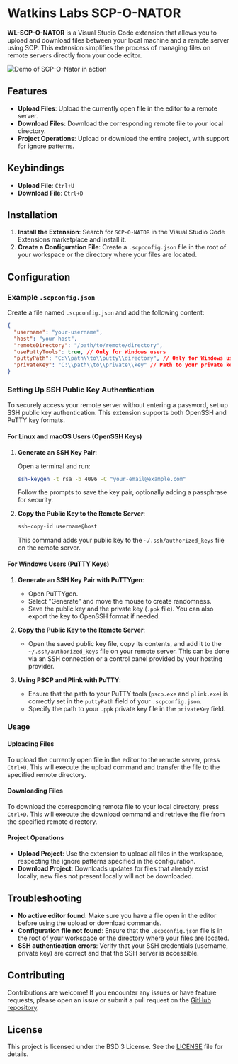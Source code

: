 # Watkins Labs SCP-O-NATOR

**WL-SCP-O-NATOR** is a Visual Studio Code extension that allows you to upload and download files between your local machine and a remote server using SCP. This extension simplifies the process of managing files on remote servers directly from your code editor.

![Demo of SCP-O-Nator in action](./assets/demo.gif)

## Features

- **Upload Files**: Upload the currently open file in the editor to a remote server.
- **Download Files**: Download the corresponding remote file to your local directory.
- **Project Operations**: Upload or download the entire project, with support for ignore patterns.

## Keybindings

- **Upload File**: `Ctrl+U`
- **Download File**: `Ctrl+D`

## Installation

1. **Install the Extension**: Search for `SCP-O-NATOR` in the Visual Studio Code Extensions marketplace and install it.
2. **Create a Configuration File**: Create a `.scpconfig.json` file in the root of your workspace or the directory where your files are located.

## Configuration

### Example `.scpconfig.json`

Create a file named `.scpconfig.json` and add the following content:

```json
{
  "username": "your-username",
  "host": "your-host",
  "remoteDirectory": "/path/to/remote/directory",
  "usePuttyTools": true, // Only for Windows users
  "puttyPath": "C:\\path\\to\\putty\\directory", // Only for Windows users
  "privateKey": "C:\\path\\to\\private\\key" // Path to your private key file (either OpenSSH or PuTTY format)
}
```

### Setting Up SSH Public Key Authentication

To securely access your remote server without entering a password, set up SSH public key authentication. This extension supports both OpenSSH and PuTTY key formats.

#### For Linux and macOS Users (OpenSSH Keys)

1. **Generate an SSH Key Pair**:

   Open a terminal and run:

   ```sh
   ssh-keygen -t rsa -b 4096 -C "your-email@example.com"
   ```

   Follow the prompts to save the key pair, optionally adding a passphrase for security.

2. **Copy the Public Key to the Remote Server**:

   ```sh
   ssh-copy-id username@host
   ```

   This command adds your public key to the `~/.ssh/authorized_keys` file on the remote server.

#### For Windows Users (PuTTY Keys)

1. **Generate an SSH Key Pair with PuTTYgen**:

   - Open PuTTYgen.
   - Select "Generate" and move the mouse to create randomness.
   - Save the public key and the private key (`.ppk` file). You can also export the key to OpenSSH format if needed.

2. **Copy the Public Key to the Remote Server**:

   - Open the saved public key file, copy its contents, and add it to the `~/.ssh/authorized_keys` file on your remote server. This can be done via an SSH connection or a control panel provided by your hosting provider.

3. **Using PSCP and Plink with PuTTY**:

   - Ensure that the path to your PuTTY tools (`pscp.exe` and `plink.exe`) is correctly set in the `puttyPath` field of your `.scpconfig.json`.
   - Specify the path to your `.ppk` private key file in the `privateKey` field.

### Usage

#### Uploading Files

To upload the currently open file in the editor to the remote server, press `Ctrl+U`. This will execute the upload command and transfer the file to the specified remote directory.

#### Downloading Files

To download the corresponding remote file to your local directory, press `Ctrl+D`. This will execute the download command and retrieve the file from the specified remote directory.

#### Project Operations

- **Upload Project**: Use the extension to upload all files in the workspace, respecting the ignore patterns specified in the configuration.
- **Download Project**: Downloads updates for files that already exist locally; new files not present locally will not be downloaded.

## Troubleshooting

- **No active editor found**: Make sure you have a file open in the editor before using the upload or download commands.
- **Configuration file not found**: Ensure that the `.scpconfig.json` file is in the root of your workspace or the directory where your files are located.
- **SSH authentication errors**: Verify that your SSH credentials (username, private key) are correct and that the SSH server is accessible.

## Contributing

Contributions are welcome! If you encounter any issues or have feature requests, please open an issue or submit a pull request on the [GitHub repository](https://github.com/chris17453/wl-scp-o-nator).

## License

This project is licensed under the BSD 3 License. See the [LICENSE](LICENSE) file for details.